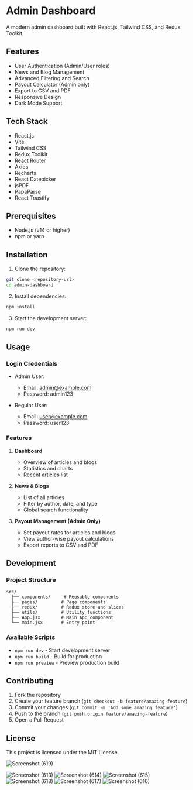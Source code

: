 # Admin Dashboard

A modern admin dashboard built with React.js, Tailwind CSS, and Redux Toolkit.

## Features

- User Authentication (Admin/User roles)
- News and Blog Management
- Advanced Filtering and Search
- Payout Calculator (Admin only)
- Export to CSV and PDF
- Responsive Design
- Dark Mode Support

## Tech Stack

- React.js
- Vite
- Tailwind CSS
- Redux Toolkit
- React Router
- Axios
- Recharts
- React Datepicker
- jsPDF
- PapaParse
- React Toastify

## Prerequisites

- Node.js (v14 or higher)
- npm or yarn

## Installation

1. Clone the repository:
```bash
git clone <repository-url>
cd admin-dashboard
```

2. Install dependencies:
```bash
npm install
```

3. Start the development server:
```bash
npm run dev
```

## Usage

### Login Credentials

- Admin User:
  - Email: admin@example.com
  - Password: admin123

- Regular User:
  - Email: user@example.com
  - Password: user123

### Features

1. **Dashboard**
   - Overview of articles and blogs
   - Statistics and charts
   - Recent articles list

2. **News & Blogs**
   - List of all articles
   - Filter by author, date, and type
   - Global search functionality

3. **Payout Management (Admin Only)**
   - Set payout rates for articles and blogs
   - View author-wise payout calculations
   - Export reports to CSV and PDF

## Development

### Project Structure

```
src/
  ├── components/     # Reusable components
  ├── pages/         # Page components
  ├── redux/         # Redux store and slices
  ├── utils/         # Utility functions
  ├── App.jsx        # Main App component
  └── main.jsx       # Entry point
```

### Available Scripts

- `npm run dev` - Start development server
- `npm run build` - Build for production
- `npm run preview` - Preview production build

## Contributing

1. Fork the repository
2. Create your feature branch (`git checkout -b feature/amazing-feature`)
3. Commit your changes (`git commit -m 'Add some amazing feature'`)
4. Push to the branch (`git push origin feature/amazing-feature`)
5. Open a Pull Request

## License

This project is licensed under the MIT License.


![Screenshot (619)](https://github.com/user-attachments/assets/1d81cbc4-6ee8-4585-a561-fe67d1d68ae8)

![Screenshot (613)](https://github.com/user-attachments/assets/ae64df60-2e16-42fb-9df1-ca9ce99a43c7)
![Screenshot (614)](https://github.com/user-attachments/assets/4bdc7171-1111-45c1-a8d5-7edacd8373a8)
![Screenshot (615)](https://github.com/user-attachments/assets/e39c3352-c292-4f90-a939-59e4146c5fab)
![Screenshot (618)](https://github.com/user-attachments/assets/df7fe1e9-bb92-4c1a-abfa-c8f1a4ee65f2)
![Screenshot (617)](https://github.com/user-attachments/assets/112e4f35-9e42-40d9-8a4e-bf6dd5a1307b)
![Screenshot (616)](https://github.com/user-attachments/assets/c48d5889-5dac-4775-9155-3dec74ee8ef7)




